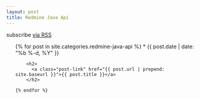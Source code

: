 ```yaml
---
layout: post
title: Redmine Java Api
---
```


<p class="rss-subscribe">subscribe <a href="{{ "/feed.xml" | prepend: site.baseurl }}">via RSS</a></p>

  <ul class="post-list">
    {% for post in site.categories.redmine-java-api %}
      *
        <span class="post-meta">{{ post.date | date: "%b %-d, %Y" }}</span>

        <h2>
          <a class="post-link" href="{{ post.url | prepend: site.baseurl }}">{{ post.title }}</a>
        </h2>

    {% endfor %}
  </ul>


